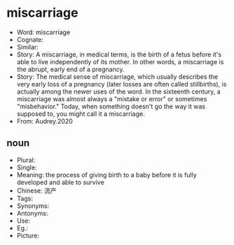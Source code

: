 # miscarriage

- Word: miscarriage
- Cognate: 
- Similar: 
- Story: A miscarriage, in medical terms, is the birth of a fetus before it's able to live independently of its mother. In other words, a miscarriage is the abrupt, early end of a pregnancy.
- Story: The medical sense of miscarriage, which usually describes the very early loss of a pregnancy (later losses are often called stillbirths), is actually among the newer uses of the word. In the sixteenth century, a miscarriage was almost always a "mistake or error" or sometimes "misbehavior." Today, when something doesn't go the way it was supposed to, you might call it a miscarriage.
- From: Audrey.2020

## noun

- Plural: 
- Single: 
- Meaning: the process of giving birth to a baby before it is fully developed and able to survive
- Chinese: 流产
- Tags: 
- Synonyms: 
- Antonyms: 
- Use: 
- Eg.: 
- Picture: 

